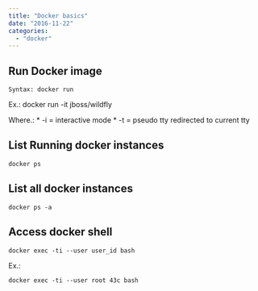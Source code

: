 ```yaml
---
title: "Docker basics"
date: "2016-11-22"
categories: 
  - "docker"
---
```


## Run Docker image

```
Syntax: docker run  
```

Ex.: docker run -it jboss/wildfly

Where.: \* -i = interactive mode \* -t = pseudo tty redirected to current tty

## List Running docker instances

```
docker ps
```

## List all docker instances

```
docker ps -a
```

## Access docker shell

```
docker exec -ti --user user_id bash
```

Ex.:

```
docker exec -ti --user root 43c bash 
```
